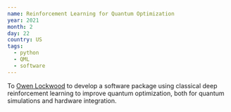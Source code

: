 ```yaml
---
name: Reinforcement Learning for Quantum Optimization
year: 2021
month: 2
day: 22
country: US
tags:
  - python
  - QML
  - software
---
```

To [Owen Lockwood](https://github.com/lockwo) to develop a software package using classical deep reinforcement learning to improve quantum optimization, both for quantum simulations and hardware integration.
